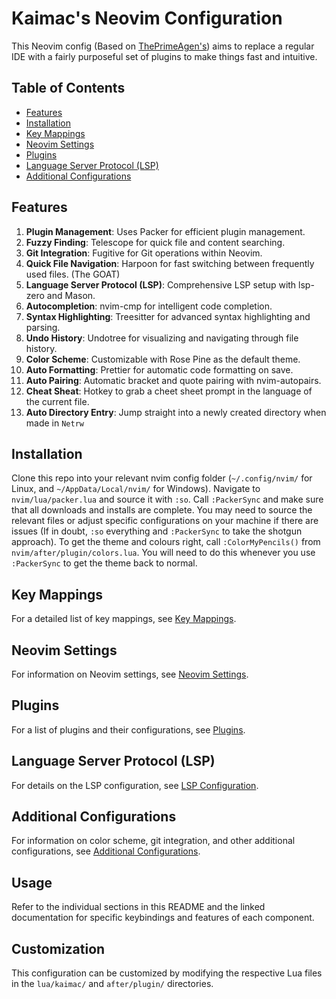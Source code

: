# Kaimac's Neovim Configuration

This Neovim config (Based on [ThePrimeAgen's](https://github.com/ThePrimeagen/init.lua)) aims to replace a regular IDE with a fairly purposeful set of plugins to make things fast and intuitive.

## Table of Contents
- [Features](#features)
- [Installation](#installation)
- [Key Mappings](#key-mappings)
- [Neovim Settings](#neovim-settings)
- [Plugins](#plugins)
- [Language Server Protocol (LSP)](#language-server-protocol-lsp)
- [Additional Configurations](#additional-configurations)

## Features

1. **Plugin Management**: Uses Packer for efficient plugin management.
2. **Fuzzy Finding**: Telescope for quick file and content searching.
3. **Git Integration**: Fugitive for Git operations within Neovim.
4. **Quick File Navigation**: Harpoon for fast switching between frequently used files. (The GOAT)
5. **Language Server Protocol (LSP)**: Comprehensive LSP setup with lsp-zero and Mason.
6. **Autocompletion**: nvim-cmp for intelligent code completion.
7. **Syntax Highlighting**: Treesitter for advanced syntax highlighting and parsing.
8. **Undo History**: Undotree for visualizing and navigating through file history.
9. **Color Scheme**: Customizable with Rose Pine as the default theme.
10. **Auto Formatting**: Prettier for automatic code formatting on save.
11. **Auto Pairing**: Automatic bracket and quote pairing with nvim-autopairs.
12. **Cheat Sheat**: Hotkey to grab a cheet sheet prompt in the language of the current file.
13. **Auto Directory Entry**: Jump straight into a newly created directory when made in `Netrw`

## Installation

Clone this repo into your relevant nvim config folder (`~/.config/nvim/` for Linux, and `~/AppData/Local/nvim/` for Windows). Navigate to `nvim/lua/packer.lua` and source it with `:so`. Call `:PackerSync` and make sure that all downloads and installs are complete. You may need to source the relevant files or adjust specific configurations on your machine if there are issues (If in doubt, `:so` everything and `:PackerSync` to take the shotgun approach). To get the theme and colours right, call `:ColorMyPencils()` from `nvim/after/plugin/colors.lua`. You will need to do this whenever you use `:PackerSync` to get the theme back to normal.

## Key Mappings

For a detailed list of key mappings, see [Key Mappings](docs/key_mappings.md).

## Neovim Settings

For information on Neovim settings, see [Neovim Settings](docs/neovim_settings.md).

## Plugins

For a list of plugins and their configurations, see [Plugins](docs/plugins.md).

## Language Server Protocol (LSP)

For details on the LSP configuration, see [LSP Configuration](docs/lsp_configuration.md).

## Additional Configurations

For information on color scheme, git integration, and other additional configurations, see [Additional Configurations](docs/additional_configurations.md).

## Usage

Refer to the individual sections in this README and the linked documentation for specific keybindings and features of each component.

## Customization

This configuration can be customized by modifying the respective Lua files in the `lua/kaimac/` and `after/plugin/` directories.
